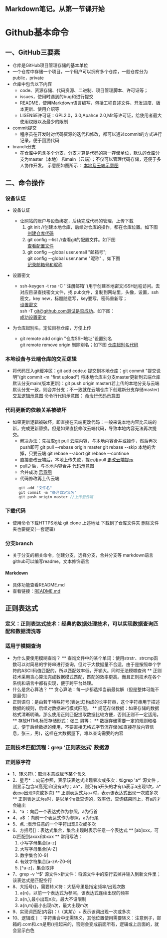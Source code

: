 Markdown笔记。从第一节课开始<br>
---
# Github基本命令

## 一、GitHub三要素
* 仓库是GitHub项目管理存储的基本单位
* 一个仓库中存储一个项目，一个用户可以拥有多个仓库，一般仓库分为public，private
* 仓库中包含以下内容
  * code、资源存储、代码资源、二进制、项目管理脚本、许可证等；
  * issues，使用时遇到的bug和进行提交
  * README，使用Markdown语言编写，包括工程自述文件、开发进度、版本更新、使用介绍等
  * LISENSE许可证：GPL2.0，3.0;Apahce 2.0,Mit等许可证，给使用者最大使用权限以及最少的限制
* commit提交
  * 程序员在开发时对代码资源的迭代和修改，都可以通过commit的方式进行记录，便于回溯代码
* branch分支
  * 在仓库中包含多个分支，分支才算是代码的第一存储单位，默认的仓库分支为master（本地）
  和main（云端）；不仅可以管理代码存储，还便于多人协作开发。
  示意图如图所示：
 [本地及云端示意图](https://picture.gptkong.com/20240608/2156956e5da0074e238196236507e75a70.png)

## 二、命令操作
### 设备认证
* 设备认证
  * 让网站的账户与设备绑定，后续完成代码的管理，上传下载
    1. git init //创建本地仓库，后续对仓库的操作，都在仓库位置。如下图<br>
    [创建仓库代码](https://picture.gptkong.com/20240609/115416cb67672346c393397d03fd142c7f.png)
    2. git config --list  //查看git的配置文件。如下图<br>
       [查看配置文件](https://picture.gptkong.com/20240609/1208825fad7484457b8fe6e641175f777b.png)
    3. git config --global user.email "邮箱号";<br>
       git config --global user.name "昵称" 。如下图<br>
       [记录邮箱号和昵称](https://picture.gptkong.com/20240609/121028098d83464be1aafa4d6dd77fe1d3.png)<br>

* 设置密文
  * ssh-keygen -t  rsa -C ''注册邮箱''(用于创建本地密文)SSH远程访问。去对应目录查找密文文件，找.pub文件，复制到网站里，头像，设置，ssh密文，key new，标题随意写，key要写，密码重新写；<br>
  [设置密文](https://picture.gptkong.com/20240609/1234813c0448f6434ab447c01cd9cf30f6.png)<br>
  ssh -T git@github.com测试是否成功。如下图：<br>
  [成功设置密文](https://picture.gptkong.com/20240609/12370cd7d3ca6f44ada6e0808044b361e9.png)<br>

* 为仓库起别名，定位目标仓库，方便上传
  * git remote add origin "仓库SSH地址"设置别名 <br>
    git remote remove origin 删除别名；如下图
    [仓库起别名代码](https://picture.gptkong.com/20240609/1542cd8674063e48af9b6932be7fbc0ca5.png) <br>
### 本地设备与云端仓库的交互逻辑
* 将代码压入git缓冲区：git add code.c
提交到本地仓库：git commit "提交说明"(git commit -m "first upload")
将本地仓库主分支master更新到云端仓库默认分支main(版本更新)：git push origin master(若上传的本地分支与云端默认分支一致，则合并分支；不一致就在云端仓库下创建新分支存储master)
  [交互逻辑示意图](https://picture.gptkong.com/20240609/1546ba00d0d8b5458bbbf076427d67f989.png)
  命令行代码示意图：
  [命令行代码示意图](https://picture.gptkong.com/20240609/1548bc8e0c82994723ab60abe693b34c21.png)

### 代码更新的依赖关系被破坏
* 如果更新逻辑被破坏，即直接在云端更改代码：一般来说本地内容比云端的新，完成更新替换。但是如果直接修改云端代码，导致本地内容无法再次提交。
  * 解决办法：先拉取git pull 云端内容，与本地内容合并或操作，然后再次push即可
git pull --rebase origin master
git rebase --skip  本地的舍掉，只要云端
git rebase --abort
git rebase --continue
  * 直接更改云端后，本地上传失败，提示用pull
    [更改云端提示](https://picture.gptkong.com/20240609/160376777186354a91a97f452c1b8e167a.png)
  * pull之后，与本地内容合并
    [代码示意图](https://picture.gptkong.com/20240609/16056f7ad8f1924e9f96d2c1d6ea79cdeb.png)
  * 合并成功
    [示意图](https://picture.gptkong.com/20240609/16066a66e7c4204d008087ae04210649cc.png)
  * 代码修改再上传云端
```c
      git add "文件名"
      git commit -m "备注自定义名"
      git push origin master //上传至云端
```
### 下载代码
* 使用命令下载HTTPS地址
git clone 上述地址
下载到了仓库文件夹
删除文件夹也要提交(一套逻辑)

### 分支branch 
* 关于分支的相关命令，创建分支，选择分支，合并分支等
markdown语言
github可以编写readme，文本修饰语言
#### Markdown
* 具体功能查看README.md
* 查看链接：[README.md](https://github.com/daituzi/-/blob/master/README.md "点击访问")

## 正则表达式
### 定义：正则表达式技术：经典的数据处理技术，可以实现数据查询匹配和数据清洗等
### 适用于模糊查询
* 为什么要使用模糊查询？
  ** 查询文件中的某个单词：使用strstr、strcmp函数可以对简易的字符串进行查询，但对于大数据量不合适，由于是按照单个字符的ASCII码值匹配的，所以匹配效率低，开销大。同时无法模糊查询
  ** 正则技术采用贪心算法完成数据模式匹配，匹配的效率更高。而且正则技术在各个系统和语言中都有实现，便于跨平台处理。
* 什么是贪心算法？
  ** 贪心算法：每一步都选择当前最优解（但是整体可能不是最优）
* 正则语句：是由若干特殊符号(表达式)构成的长字符串，这个字符串用于描述数据的规则，后续对数据进行模式匹配。
  ** 规范存储数据：如果存储的数据格式清晰明确，那么使用正则匹配提取数据比较方便，否则正则不一定适用。
  ** 存放HTML标签存储形式：<name>张三</name> <sex>男</sex>等；
  ** 数据存储需要一定的规则和格式，便于后续数据的使用，不要直接无格式字节流存储(如直接存放内容信息，张三，男)，这样在大数据量下，难以查询需要的内容
### 正则技术匹配流程：grep '正则表达式' 数据源
### 正则原字符
* 1、转义符\：取消本意或赋予某个含义
* 2、星号* ：向前参照，表示该表达式出现零次或多次：如grep 'a*' 源文件 ，则显示包含a(高亮)和没有a的；aa*，则只有a开头的才有(a表示a出现1次，a*表示a出现0次或多次)
  ** 正则表达式为a\+时，表示该表达式出现一次或多次
  ** 正则表达式为a时，是以单个a做查询的，效率低，查询结果同上，有a的才会输出
* 3、^a ：向后一个表达式作为参照，a为行首
* 4、a$ ：向前一个表达式作为参照，a为行尾
* 5、点. :表示任意的一个字符出现0次或多次
* 6、方括号[]：表达式集合，集合出现时表示任意一个表达式
  ** [ab]xxx，可以匹配到axxx和bxxx
  ** 常用写法：
  1. 小写字母集合[a-z]
  2. 大写字母集合[A-Z]
  3. 数字集合[0-9]
  4. 有效字符集合[a-zA-Z0-9]
  5. [^a-z]，集合取非
* 7、grep -v '^$' 源文件>新文件：将源文件中的空行去掉并输入到新文件里；该表达式是匹配空行
* 8、大括号\{\}，需要转义符：大括号里是指定频率/出现次数
  1. a{n}，以前一个表达式为参照，该表达式连续出现的频率
  2. a{n,},最小出现n次，最大不设限制
  3. a{n,m}最小出现n次，最大出现m次
* 9、实现词匹配(内容)：\（某某\）\+   表示该词出现一次或多次
* 10、逻辑或丨：字符集合中无需转义，其他位置使用需要转义：注意例子，邮箱的.com和.cn是用()括起来的，否则会变成前面所有，逻辑或上后面的，就会显示白色
